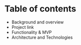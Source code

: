 # Table of contents
* Background and overview
* Project link
* Functionality & MVP
* Architecture and Technologies

